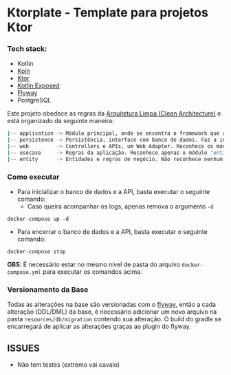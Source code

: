 # Ktorplate - Template para projetos Ktor

### Tech stack:
* Kotlin
* [Koin](https://insert-koin.io/)
* [Ktor](https://ktor.io)
* [Kotlin Exposed](https://github.com/JetBrains/Exposed)
* [Flyway](https://flywaydb.org/)
* PostgreSQL

Este projeto obedece as regras da [Arquitetura Limpa (Clean Architecture)](https://blog.cleancoder.com/uncle-bob/2012/08/13/the-clean-architecture.html) e está organizado da seguinte maneira:
```bash
|-- application -> Módulo principal, onde se encontra o framework que a aplicação utiliza. Enxerga e orquestra todos os outros módulos
|-- persistence -> Persistência, interface com banco de dados. Faz a integração com o banco de dados ou qualquer outro tipo de storage. Reconhece os módulos "entity" e "usecase"
|-- web         -> Controllers e APIs, um Web Adapter. Reconhece os módulos "entity" e "usecase"
|-- usecase     -> Regras da aplicação. Reconhece apenas o módulo "entity".
|-- entity      -> Entidades e regras de negócio. Não reconhece nenhum módulo. É o miolo da arquitetura
```

### Como executar

* Para inicializar o banco de dados e a API, basta executar o seguinte comando:
    * Caso queira acompanhar os logs, apenas remova o argumento `-d`
```$xslt
docker-compose up -d
```

* Para encerrar o banco de dados e a API, basta executar o seguinte comando:
```$xslt
docker-compose stop
```

**OBS**: É necessário estar no mesmo nível de pasta do arquivo `docker-compose.yml` para executar os comandos acima.


### Versionamento da Base
Todas as alterações na base são versionadas com o [flyway](https://flywaydb.org/), então a cada alteração (DDL/DML) da base, é necessário adicionar um novo arquivo na pasta `resources/db/migration` contendo sua alteração. O build do gradle se encarregará de aplicar as alterações graças ao plugin do flyway.

## ISSUES
* Não tem testes (extremo vai cavalo)
